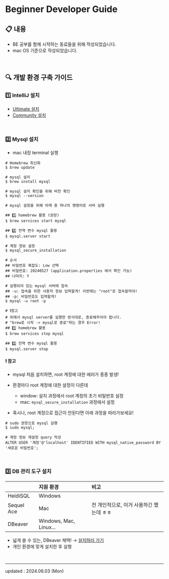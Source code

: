 # Beginner Developer Guide

## 📋 내용

- BE 공부를 함께 시작하는 동료들을 위해 작성되었습니다.
- mac OS 기준으로 작성되었습니다.

<br />

## 🔍 개발 환경 구축 가이드

### 1️⃣ IntelliJ 설치

- <a href="https://www.jetbrains.com/ko-kr/idea/download/?section=mac#:~:text=Ultimate">Ultimate 설치</a>
- <a href="https://www.jetbrains.com/ko-kr/idea/download/?section=mac#:~:text=Community,Edition">Community 설치</a>

<br />

### 2️⃣ Mysql 설치

- mac 내장 terminal 실행

```shell
# Homebrew 최신화
$ brew update

# mysql 설치
$ brew install mysql

# mysql 설치 확인을 위해 버전 확인
$ mysql --version

# mysql 설정을 위해 아래 중 하나의 명령어로 서버 실행

## 1️⃣ homebrew 활용 (권장)
$ brew services start mysql

## 2️⃣ 전역 변수 mysql 활용
$ mysql.server start

# 계정 정보 설정
$ mysql_secure_installation

# 순서
## 비밀번호 복잡도: Low 선택
## 비밀번호: 20240527 (application.properties 에서 확인 가능) 
## 나머지: Y

# 실행되어 있는 mysql 서버에 접속
## -u: 접속을 위한 사용자 정보 입력할게! 이번에는 "root"로 접속할꺼야!
## -p: 비밀번호도 입력할게!
$ mysql -u root -p

# ❗️참고
# 위에서 mysql server를 실행한 방식대로, 종료해주어야 합니다.
# "brew로 시작 -> mysql로 종료"하는 경우 Error!
## 1️⃣ homebrew 활용
$ brew services stop mysql

## 2️⃣ 전역 변수 mysql 활용
$ mysql.server stop
```

#### ❗️ 참고
- mysql 처음 설치하면, root 계정에 대한 에러가 종종 발생!
- 환경마다 root 계정에 대한 설정이 다른데
  - window: 설치 과정에서 root 계정의 초기 비밀번호 설정
  - mac: `mysql_secure_installation` 과정에서 설정

- 혹시나, root 계정으로 접근이 안된다면 아래 과정을 따라가보세요!

```shell
# sudo 권한으로 mysql 실행
$ sudo mysql;

# 계정 정보 재설정 query 작성
ALTER USER '계정'@'localhost' IDENTIFIED WITH mysql_native_password BY '새로운 비밀번호'; 
```

<br />

### 3️⃣ DB 관리 도구 설치

|            | 지원 환경                  | 비고                      |
|:-----------|:-----------------------|:------------------------|
| HeidiSQL   | Windows                |                         |
| Sequel Ace | Mac                    | 전 개인적으로, 이거 사용하긴 했는데 ㅎㅎ |
| DBeaver    | Windows, Mac, Linux... ||

- 넓게 쓸 수 있는, DBeaver 채택! → <a href="https://dbeaver.io/download/">설치하러 가기</a>
- 개인 환경에 맞게 설치한 후 실행

<br />

<hr />

updated : 2024.06.03 (Mon)
